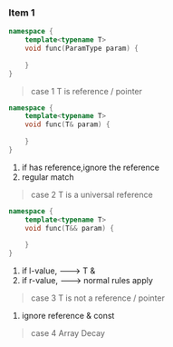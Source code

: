 ### Item 1
```c++
namespace {
    template<typename T>
    void func(ParamType param) {
        
    }
}
```
> case 1 T is reference / pointer
```c++
namespace {
    template<typename T>  
    void func(T& param) {
        
    }
}
```
1) if has reference,ignore the reference
2) regular match
> case 2 T is a universal reference 
```c++
namespace {
    template<typename T>
    void func(T&& param) {
         
    }
}
```
1) if l-value, ---> T &
2) if r-value, ---> normal rules apply
> case 3 T is not a reference / pointer
1) ignore reference & const
> case 4 Array Decay